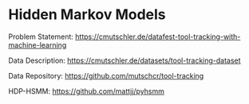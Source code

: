 # Hidden Markov Models


Problem Statement: https://cmutschler.de/datafest-tool-tracking-with-machine-learning

Data Description: https://cmutschler.de/datasets/tool-tracking-dataset

Data Repository: https://github.com/mutschcr/tool-tracking

HDP-HSMM: https://github.com/mattjj/pyhsmm
